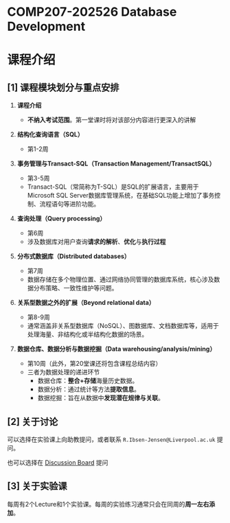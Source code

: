 # COMP207-202526 Database Development

# 课程介绍

## [1] 课程模块划分与重点安排

1. **课程介绍**
   - **不纳入考试范围**。第一堂课时将对该部分内容进行更深入的讲解

2. **结构化查询语言（SQL）**
   - 第1-2周

3. **事务管理与Transact-SQL（Transaction Management/TransactSQL）**
   - 第3-5周
   - Transact-SQL（常简称为T-SQL）是SQL的扩展语言，主要用于Microsoft SQL Server数据库管理系统，在基础SQL功能上增加了事务控制、流程语句等进阶功能。

4. **查询处理（Query processing）**
   - 第6周
   - 涉及数据库对用户查询**请求的解析**、**优化**与**执行过程**

5. **分布式数据库（Distributed databases）**
   - 第7周
   - 数据存储在多个物理位置、通过网络协同管理的数据库系统，核心涉及数据分布策略、一致性维护等问题。

6. **关系型数据之外的扩展（Beyond relational data）**
   - 第8-9周
   - 通常涵盖非关系型数据库（NoSQL）、图数据库、文档数据库等，适用于处理海量、非结构化或半结构化数据的场景。

7. **数据仓库、数据分析与数据挖掘（Data warehousing/analysis/mining）**
   - 第10周（此外，第20堂课还将包含课程总结内容）
   - 三者为数据处理的递进环节
     - 数据仓库：**整合+存储**海量历史数据。
     - 数据分析：通过统计等方法**提取信息**。
     - 数据挖掘：旨在从数据中**发现潜在规律与关联**。

## [2] 关于讨论

可以选择在实验课上向助教提问，或者联系 `R.Ibsen-Jensen@Liverpool.ac.uk` 提问。

也可以选择在 [Discussion Board](https://canvas.liverpool.ac.uk/courses/84467/discussion_topics) 提问

## [3] 关于实验课

每周有2个Lecture和1个实验课。每周的实验练习通常只会在同周的**周一左右添加**。